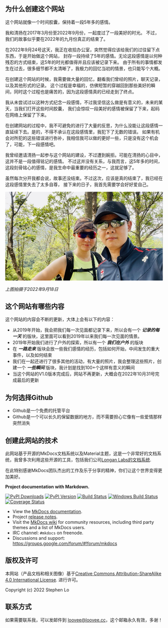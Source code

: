 ## 为什么创建这个网站

这个网站就像一个时间胶囊，保持着一段5年多的感情。

我和清扬在2017年3月份至2022年9月份，一起度过了一段美好的时光。
不过，我们的故事似乎要在2022年的九月份真正的结束了。

在2022年9月24号这天，我正在收拾办公室，突然觉得应该给我们的过往留下点东西，于是开始做这个网站，
封存一段持续了5年的感情。无论这段感情是以何种残忍的方式结束，这5年的时光都值得并且应该被记录下来。
由于所有的事情都发生在过去，很多细节都不太清晰了，我极力的回忆当初的情景，也只能写个大概。

在创建这个网站的时候，我需要做大量的回忆，翻看我们曾经的照片，聊天记录，以及其他形式的记录。
这个过程是幸福的，仿佛短暂的穿越回到那些美好的瞬间，同时这个过程也是痛苦的，因为这段感情真的已经走到了终点。

我从未尝试过以这种方式纪念一段感情，不过我坚信这么做是有意义的，未来的某天，当我们打开这些时间胶囊，
我们会惊叹一段美好的感情被保留了下来，起码在网络上保留了下来。

在创建网站的过程中，我不可避免的进行了大量的反思，为什么没能让这段感情一直延续下去。是的，不得不承认在这段感情里，我犯下了无数的错误。
如果有机会对所犯的这些错误进行弥补，我相信我可以做的更好一些，只是没有这个机会了，可能，下一段感情吧。

我曾经邀请清扬一起参与这个网站的建设，不过遭到婉拒。可能在清扬的心目中，这并不是一段值得铭记的感情。
不过这并没有关系，与我而言，这5年多的时间，这段刻骨铭心的感情，是我生命中最重要的经历之一，这就足够了。

虽然每次分开我都会说，故事还没结束。不过这次，应该是真的结束了，我已经在这段感情里失去了太多自尊，
接下来的日子，我首先需要学会好好爱自己。

![](https://raw.githubusercontent.com/helloqingyang/mkdocs/main/docs/images/Others/index1.jpg)

*上图拍摄于2022年9月18日*

## 这个网站有哪些内容

这个网站的内容会不断的更新，大体上会有以下的内容：

* 从2019年开始，我会把我们每一次见面都记录下来，所以会有一个 ***记录的每一天*** 的版块，这里面可以看到2019年以来我们每一次见面的情景。
* 2019年开始我们进行了户外的探索，所以有一个 ***我们在户外*** 的版块
* 在 ***一路走来*** 版块会放一些我们感情的经历，包括如何开始，中间发生的重大事件，以及如何结束
* 我们在一起还进行了很多其他的活动，有大量的照片，我会整理这些照片，创建一个 ***一些瞬间*** 版块，我计划是找到100+个这样有意义的瞬间
* 当这个网站的V1.0版本完成后，网站不再更新，大概会在2022年10月31号完成最后的更新

## 为何选择Github

* Github是一个免费的托管平台
* Github是一个可以长久的保留数据的地方，而不需要担心它像有一些爱情那样突然消失

## 创建此网站的技术

此网站基于开源的MkDocs文档系统以及Material主题，这是一个非常好的文档系统，我曾多次利用这些开源的工具，包括我们公司[Longan Labs的文档系统](docs.longan-labs.cc).

在此特别感谢MkDocs团队杰出的工作及乐于分享的精神，你们让这个世界变得更加美好。

**Project documentation with Markdown.**

[![PyPI Downloads][pypi-dl-image]][pypi-dl-link]
[![PyPI Version][pypi-v-image]][pypi-v-link]
[![Build Status][travis-image]][travis-link]
[![Windows Build Status][appveyor-image]][appveyor-link]
[![Coverage Status][codecov-image]][codecov-link]

- View the [MkDocs documentation][mkdocs].
- Project [release notes][release-notes].
- Visit the [MkDocs wiki](https://github.com/mkdocs/mkdocs/wiki) for community
  resources, including third party themes and a list of MkDocs users.
- IRC channel: `#mkdocs` on freenode.
- Discussions and support: <https://groups.google.com/forum/#!forum/mkdocs>

[appveyor-image]: https://img.shields.io/appveyor/ci/d0ugal/mkdocs/master.png
[appveyor-link]: https://ci.appveyor.com/project/d0ugal/mkdocs
[codecov-image]: http://codecov.io/github/mkdocs/mkdocs/coverage.svg?branch=master
[codecov-link]: http://codecov.io/github/mkdocs/mkdocs?branch=master
[landscape-image]: https://landscape.io/github/mkdocs/mkdocs/master/landscape.svg?style=flat-square
[landscape-link]: https://landscape.io/github/mkdocs/mkdocs/master
[pypi-dl-image]: https://img.shields.io/pypi/dm/mkdocs.png
[pypi-dl-link]: https://pypi.python.org/pypi/mkdocs
[pypi-v-image]: https://img.shields.io/pypi/v/mkdocs.png
[pypi-v-link]: https://pypi.python.org/pypi/mkdocs
[travis-image]: https://img.shields.io/travis/mkdocs/mkdocs/master.png
[travis-link]: https://travis-ci.org/mkdocs/mkdocs

[mkdocs]: http://www.mkdocs.org
[release-notes]: http://www.mkdocs.org/about/release-notes/

## 版权及许可

本网站（产品文档和相关图像）基于<a rel="license" href="http://creativecommons.org/licenses/by-sa/4.0/">Creative Commons Attribution-ShareAlike 4.0 International License</a>. <a rel="license" href="http://creativecommons.org/licenses/by-sa/4.0/"> </a>进行许可。

Copyright (c) 2022 Stephen Lo

## 联系方式

如果需要联系我，可以发邮件到 [loovee@loovee.cc](loovee@loovee.cc)，这个邮箱永久有效，多谢！


